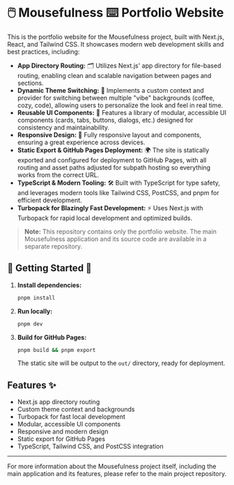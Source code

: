 # 🖱️ Mousefulness ⌨️ Portfolio Website 

This is the portfolio website for the Mousefulness project, built with Next.js, React, and Tailwind CSS. It showcases modern web development skills and best practices, including:

- **App Directory Routing:** 🗂️ Utilizes Next.js' app directory for file-based routing, enabling clean and scalable navigation between pages and sections.
- **Dynamic Theme Switching:** 🎨 Implements a custom context and provider for switching between multiple "vibe" backgrounds (coffee, cozy, code), allowing users to personalize the look and feel in real time.
- **Reusable UI Components:** 🧩 Features a library of modular, accessible UI components (cards, tabs, buttons, dialogs, etc.) designed for consistency and maintainability.
- **Responsive Design:** 📱 Fully responsive layout and components, ensuring a great experience across devices.
- **Static Export & GitHub Pages Deployment:** 🌍 The site is statically exported and configured for deployment to GitHub Pages, with all routing and asset paths adjusted for subpath hosting so everything works from the correct URL.
- **TypeScript & Modern Tooling:** 🛠️ Built with TypeScript for type safety, and leverages modern tools like Tailwind CSS, PostCSS, and pnpm for efficient development.
- **Turbopack for Blazingly Fast Development:** ⚡ Uses Next.js with Turbopack for rapid local development and optimized builds.

> **Note:** This repository contains only the portfolio website. The main Mousefulness application and its source code are available in a separate repository.

## 🥾 Getting Started 🥾

1. **Install dependencies:**
   ```sh
   pnpm install
   ```
2. **Run locally:**
   ```sh
   pnpm dev
   ```
3. **Build for GitHub Pages:**
   ```sh
   pnpm build && pnpm export
   ```
   The static site will be output to the `out/` directory, ready for deployment.

## Features ✨

- Next.js app directory routing
- Custom theme context and backgrounds
- Turbopack for fast local development
- Modular, accessible UI components
- Responsive and modern design
- Static export for GitHub Pages
- TypeScript, Tailwind CSS, and PostCSS integration

---

For more information about the Mousefulness project itself, including the main application and its features, please refer to the main project repository.
